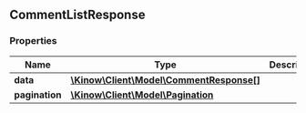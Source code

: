 ## CommentListResponse

### Properties
Name | Type | Description | Notes
------------ | ------------- | ------------- | -------------
**data** | [**\Kinow\Client\Model\CommentResponse[]**](#CommentResponse) |  | [optional] 
**pagination** | [**\Kinow\Client\Model\Pagination**](#Pagination) |  | [optional] 


